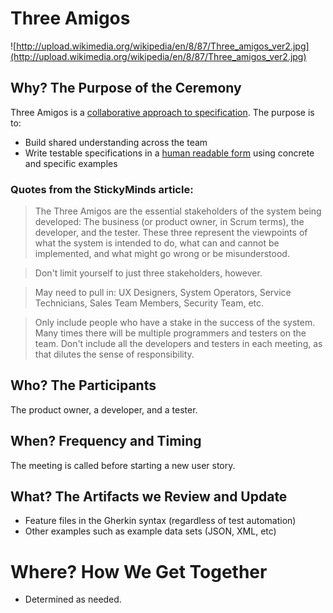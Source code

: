 # Three Amigos

![http://upload.wikimedia.org/wikipedia/en/8/87/Three_amigos_ver2.jpg](http://upload.wikimedia.org/wikipedia/en/8/87/Three_amigos_ver2.jpg)

## Why? The Purpose of the Ceremony

Three Amigos is a [collaborative approach to specification](http://www.stickyminds.com/sitewide.asp?Function=edetail&ObjectType=COL&ObjectId=17232). The purpose is to:

* Build shared understanding across the team
* Write testable specifications in a [human readable form](http://martinfowler.com/bliki/BusinessReadableDSL.html) using concrete and specific examples

### Quotes from the StickyMinds article:

> The Three Amigos are the essential stakeholders of the system being developed: The business (or product owner, in Scrum terms), the developer, and the tester. These three represent the viewpoints of what the system is intended to do, what can and cannot be implemented, and what might go wrong or be misunderstood.

> Don't limit yourself to just three stakeholders, however.

> May need to pull in: UX Designers, System Operators, Service Technicians, Sales Team Members, Security Team, etc.

> Only include people who have a stake in the success of the system. Many times there will be multiple programmers and testers on the team. Don't include all the developers and testers in each meeting, as that dilutes the sense of responsibility.


## Who? The Participants

The product owner, a developer, and a tester.

## When? Frequency and Timing

The meeting is called before starting a new user story.

## What? The Artifacts we Review and Update

* Feature files in the Gherkin syntax (regardless of test automation)
* Other examples such as example data sets (JSON, XML, etc)

# Where? How We Get Together

* Determined as needed.

